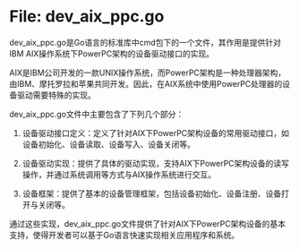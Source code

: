 # File: dev_aix_ppc.go

dev_aix_ppc.go是Go语言的标准库中cmd包下的一个文件，其作用是提供针对IBM AIX操作系统下PowerPC架构的设备驱动接口的实现。

AIX是IBM公司开发的一款UNIX操作系统，而PowerPC架构是一种处理器架构，由IBM、摩托罗拉和苹果共同开发。因此，在AIX系统中使用PowerPC处理器的设备驱动需要特殊的实现。

dev_aix_ppc.go文件中主要包含了下列几个部分：

1. 设备驱动接口定义：定义了针对AIX下PowerPC架构设备的常用驱动接口，如设备初始化、设备读取、设备写入、设备关闭等。

2. 设备驱动实现：提供了具体的驱动实现，支持AIX下PowerPC架构设备的读写操作，并通过系统调用等方式与AIX操作系统进行交互。

3. 设备框架：提供了基本的设备管理框架，包括设备初始化、设备注册、设备打开与关闭等。

通过这些实现，dev_aix_ppc.go文件提供了针对AIX下PowerPC架构设备的基本支持，使得开发者可以基于Go语言快速实现相关应用程序和系统。

